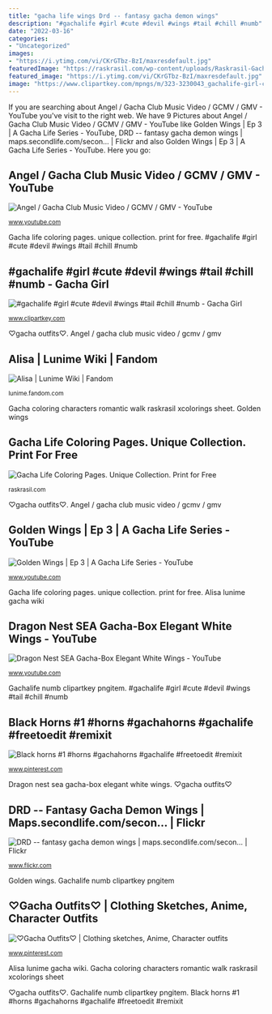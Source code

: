```yaml
---
title: "gacha life wings Drd -- fantasy gacha demon wings"
description: "#gachalife #girl #cute #devil #wings #tail #chill #numb"
date: "2022-03-16"
categories:
- "Uncategorized"
images:
- "https://i.ytimg.com/vi/CKrGTbz-BzI/maxresdefault.jpg"
featuredImage: "https://raskrasil.com/wp-content/uploads/Raskrasil-Gacha-Life-4.jpg"
featured_image: "https://i.ytimg.com/vi/CKrGTbz-BzI/maxresdefault.jpg"
image: "https://www.clipartkey.com/mpngs/m/323-3230043_gachalife-girl-cute-devil-wings-tail-chill-numb.png"
---
```


If you are searching about Angel / Gacha Club Music Video / GCMV / GMV - YouTube you've visit to the right web. We have 9 Pictures about Angel / Gacha Club Music Video / GCMV / GMV - YouTube like Golden Wings | Ep 3 | A Gacha Life Series - YouTube, DRD -- fantasy gacha demon wings | maps.secondlife.com/secon… | Flickr and also Golden Wings | Ep 3 | A Gacha Life Series - YouTube. Here you go:

## Angel / Gacha Club Music Video / GCMV / GMV - YouTube

![Angel / Gacha Club Music Video / GCMV / GMV - YouTube](https://i.ytimg.com/vi/CKrGTbz-BzI/maxresdefault.jpg "Gacha twins")

<small>www.youtube.com</small>

Gacha life coloring pages. unique collection. print for free. #gachalife #girl #cute #devil #wings #tail #chill #numb

## #gachalife #girl #cute #devil #wings #tail #chill #numb - Gacha Girl

![#gachalife #girl #cute #devil #wings #tail #chill #numb - Gacha Girl](https://www.clipartkey.com/mpngs/m/323-3230043_gachalife-girl-cute-devil-wings-tail-chill-numb.png "Black horns #1 #horns #gachahorns #gachalife #freetoedit #remixit")

<small>www.clipartkey.com</small>

♡gacha outfits♡. Angel / gacha club music video / gcmv / gmv

## Alisa | Lunime Wiki | Fandom

![Alisa | Lunime Wiki | Fandom](https://vignette.wikia.nocookie.net/lunime/images/9/92/Alisa.jpg/revision/latest?cb=20190408153643 "Golden wings")

<small>lunime.fandom.com</small>

Gacha coloring characters romantic walk raskrasil xcolorings sheet. Golden wings

## Gacha Life Coloring Pages. Unique Collection. Print For Free

![Gacha Life Coloring Pages. Unique Collection. Print for Free](https://raskrasil.com/wp-content/uploads/Raskrasil-Gacha-Life-4.jpg "Gacha twins")

<small>raskrasil.com</small>

♡gacha outfits♡. Angel / gacha club music video / gcmv / gmv

## Golden Wings | Ep 3 | A Gacha Life Series - YouTube

![Golden Wings | Ep 3 | A Gacha Life Series - YouTube](https://i.ytimg.com/vi/0CihnDFVcJA/maxresdefault.jpg "Gachalife gacha")

<small>www.youtube.com</small>

Gacha life coloring pages. unique collection. print for free. Alisa lunime gacha wiki

## Dragon Nest SEA Gacha-Box Elegant White Wings - YouTube

![Dragon Nest SEA Gacha-Box Elegant White Wings - YouTube](https://i.ytimg.com/vi/n9e1EajjSus/maxresdefault.jpg "Gachalife gacha")

<small>www.youtube.com</small>

Gachalife numb clipartkey pngitem. #gachalife #girl #cute #devil #wings #tail #chill #numb

## Black Horns #1 #horns #gachahorns #gachalife #freetoedit #remixit

![Black horns #1 #horns #gachahorns #gachalife #freetoedit #remixit](https://i.pinimg.com/736x/50/35/c2/5035c20c3bfd3df1b9502dbe2b0ce874.jpg "Dragon nest sea gacha-box elegant white wings")

<small>www.pinterest.com</small>

Dragon nest sea gacha-box elegant white wings. ♡gacha outfits♡

## DRD -- Fantasy Gacha Demon Wings | Maps.secondlife.com/secon… | Flickr

![DRD -- fantasy gacha demon wings | maps.secondlife.com/secon… | Flickr](https://c2.staticflickr.com/4/3745/12253347543_3c5f38fcda_b.jpg "#gachalife #girl #cute #devil #wings #tail #chill #numb")

<small>www.flickr.com</small>

Golden wings. Gachalife numb clipartkey pngitem

## ♡Gacha Outfits♡ | Clothing Sketches, Anime, Character Outfits

![♡Gacha Outfits♡ | Clothing sketches, Anime, Character outfits](https://i.pinimg.com/736x/bd/d8/10/bdd810f15cff3b01b3ef4e6fc7ec2540.jpg "Black horns #1 #horns #gachahorns #gachalife #freetoedit #remixit")

<small>www.pinterest.com</small>

Alisa lunime gacha wiki. Gacha coloring characters romantic walk raskrasil xcolorings sheet

♡gacha outfits♡. Gachalife numb clipartkey pngitem. Black horns #1 #horns #gachahorns #gachalife #freetoedit #remixit
